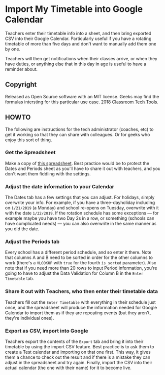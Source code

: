 # Import My Timetable into Google Calendar

Teachers enter their timetable info into a sheet, and then bring exported CSV into their Google Calendar. Particularly useful if you have a rotating timetable of more than five days and don't want to manually add them one by one.

Teachers will then get notifications when their classes arrive, or when they have duties, or anything else that in this day in age is useful to have a reminder about.

## Copyright

Released as Open Source software with an MIT license. Geeks may find the formulas intersting for this particular use case. 2018 [Classroom Tech Tools](https://classroomtechtools.com).

## HOWTO

The following are instructions for the tech administrator (coaches, etc) to get it working so that they can share with colleagues. Or for geeks who enjoy this sort of thing.

### Get the Spreadsheet

Make a copy of [this spreadsheet](https://docs.google.com/spreadsheets/d/1BKcG9vKOajod9OUZN4MtTZlJYfilqj7cVPK_G5PBtdY/copy). Best practice would be to protect the Dates and Periods sheet as you'll have to share it out with teachers, and you don't want them fiddling with the settings.

### Adjust the date information to your Calendar

The Dates tab has a few settings that you can adjust. For holidays, simply overwrite your info. For example, if you have a three-dayholiday including on `1/21/2019` (a Monday) and school re-opens on Tuesday, overwrite with it with the date `1/22/2019`. If the rotation schedule has some exceptions — for example maybe you have two Day 2s in a row, or something (schools can have complicated needs) — you can also overwrite in the same manner as you did the date.

### Adjust the Periods tab

Every school has a different period schedule, and so enter it there. Note that columns A and B need to be sorted in order for the other columns to work (there's a `VLOOKUP` with `true` for the fourth `is_sorted` parameter). Also note that if you need more than 20 rows to input Period information, you're going to have to adjust the Data Validation for Column B in the `Enter Timetable` tab.

### Share it out with Teachers, who then enter their timetable data

Teachers fill out the `Enter Timetable` with everything in their schedule just once, and the spreadsheet will produce the information needed for Google Calendar to import them as if they are repeating events (but they aren't, they're individual ones).

### Export as CSV, import into Google

Teachers export the contents of the `Export` tab and bring it into their timetable by using the import CSV feature. Best practice is to ask them to create a Test calendar and importing on that one first. This way, it gives them a chance to check out the result and if there is a mistake they can adjust in the spreadsheet and try again. Finally, import the CSV into their actual calendar (the one with their name) for it to become live.


